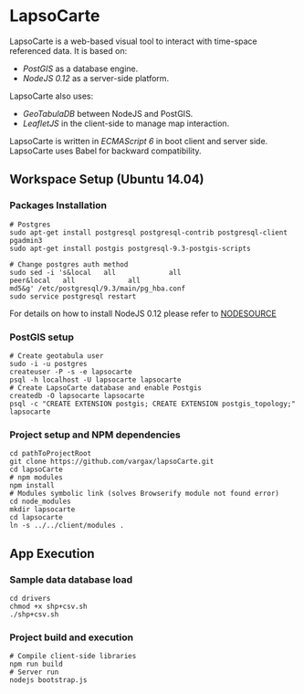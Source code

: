 # LapsoCarte

LapsoCarte is a web-based visual tool to interact with time-space referenced data. It is based on:

- *PostGIS* as a database engine.
- *NodeJS 0.12* as a server-side platform.

LapsoCarte also uses:

- *GeoTabulaDB* between NodeJS and PostGIS.
- *LeafletJS* in the client-side to manage map interaction.

LapsoCarte is written in *ECMAScript 6* in boot client and server side. LapsoCarte uses Babel for backward compatibility.

## Workspace Setup (Ubuntu 14.04)
### Packages Installation
```
# Postgres
sudo apt-get install postgresql postgresql-contrib postgresql-client pgadmin3
sudo apt-get install postgis postgresql-9.3-postgis-scripts

# Change postgres auth method
sudo sed -i 's&local   all             all                                     peer&local   all             all                                     md5&g' /etc/postgresql/9.3/main/pg_hba.conf
sudo service postgresql restart
```
For details on how to install NodeJS 0.12 please refer to [NODESOURCE](https://nodesource.com/blog/nodejs-v012-iojs-and-the-nodesource-linux-repositories)

### PostGIS setup
```
# Create geotabula user
sudo -i -u postgres
createuser -P -s -e lapsocarte
psql -h localhost -U lapsocarte lapsocarte
# Create LapsoCarte database and enable Postgis
createdb -O lapsocarte lapsocarte
psql -c "CREATE EXTENSION postgis; CREATE EXTENSION postgis_topology;" lapsocarte
```
### Project setup and NPM dependencies
```
cd pathToProjectRoot
git clone https://github.com/vargax/lapsoCarte.git
cd lapsoCarte
# npm modules
npm install
# Modules symbolic link (solves Browserify module not found error)
cd node_modules
mkdir lapsocarte
cd lapsocarte
ln -s ../../client/modules .
```
## App Execution
### Sample data database load
```
cd drivers
chmod +x shp+csv.sh
./shp+csv.sh
```
### Project build and execution
```
# Compile client-side libraries
npm run build
# Server run
nodejs bootstrap.js
```